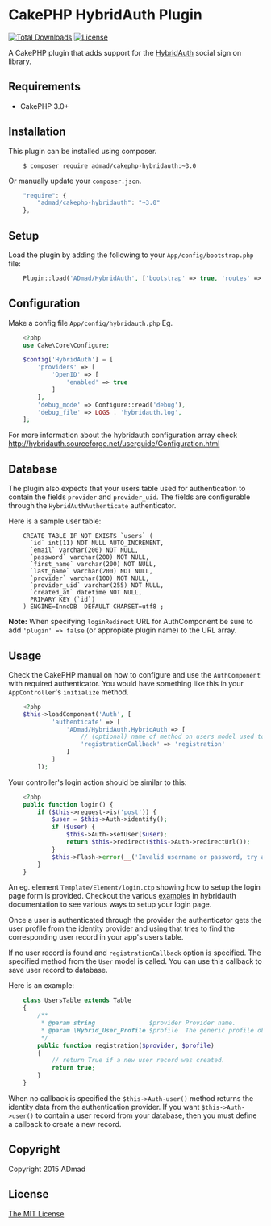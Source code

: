 CakePHP HybridAuth Plugin
=========================

[![Total Downloads](https://poser.pugx.org/admad/cakephp-hybridauth/downloads.svg)](https://packagist.org/packages/admad/cakephp-hybridauth.png)
[![License](https://poser.pugx.org/admad/cakephp-hybridauth/license.svg)](https://packagist.org/packages/admad/cakephp-hybridauth)

A CakePHP plugin that adds support for the [HybridAuth](http://hybridauth.sourceforge.net/) social sign on library.

Requirements
------------

* CakePHP 3.0+

Installation
------------

This plugin can be installed using composer.

```
    $ composer require admad/cakephp-hybridauth:~3.0
```

Or manually update your `composer.json`.

```JavaScript
    "require": {
        "admad/cakephp-hybridauth": "~3.0"
    },
```

Setup
-----

Load the plugin by adding the following to your `App/config/bootstrap.php` file:

```PHP
    Plugin::load('ADmad/HybridAuth', ['bootstrap' => true, 'routes' => true]);
```

Configuration
-------------

Make a config file `App/config/hybridauth.php`
Eg.

```PHP
	<?php
	use Cake\Core\Configure;

	$config['HybridAuth'] = [
		'providers' => [
			'OpenID' => [
				'enabled' => true
			]
		],
		'debug_mode' => Configure::read('debug'),
		'debug_file' => LOGS . 'hybridauth.log',
	];
```

For more information about the hybridauth configuration array check
http://hybridauth.sourceforge.net/userguide/Configuration.html

Database
--------

The plugin also expects that your users table used for authentication to contain
the fields `provider` and `provider_uid`. The fields are configurable through the
`HybridAuthAuthenticate` authenticator.

Here is a sample user table:

```MySQL
    CREATE TABLE IF NOT EXISTS `users` (
      `id` int(11) NOT NULL AUTO_INCREMENT,
      `email` varchar(200) NOT NULL,
      `password` varchar(200) NOT NULL,
      `first_name` varchar(200) NOT NULL,
      `last_name` varchar(200) NOT NULL,
      `provider` varchar(100) NOT NULL,
      `provider_uid` varchar(255) NOT NULL,
      `created_at` datetime NOT NULL,
      PRIMARY KEY (`id`)
    ) ENGINE=InnoDB  DEFAULT CHARSET=utf8 ;
```

__Note:__ When specifying `loginRedirect` URL for AuthComponent be sure to add
`'plugin' => false` (or appropiate plugin name) to the URL array.

Usage
-----
Check the CakePHP manual on how to configure and use the `AuthComponent` with
required authenticator. You would have something like this in your `AppController`'s `initialize` method.

```PHP
	<?php
	$this->loadComponent('Auth', [
            'authenticate' => [
                'ADmad/HybridAuth.HybridAuth'=> [
                    // (optional) name of method on users model used to create new records.
					'registrationCallback' => 'registration' 
                ]
            ]
        ]);
```        

Your controller's login action should be similar to this:

```PHP
	<?php
	public function login() {
		if ($this->request->is('post')) {
			$user = $this->Auth->identify();
			if ($user) {
				$this->Auth->setUser($user);
				return $this->redirect($this->Auth->redirectUrl());
			}
			$this->Flash->error(__('Invalid username or password, try again'));
		}
	}
```	

An eg. element `Template/Element/login.ctp` showing how to setup the login page
form is provided. Checkout the various
[examples](http://hybridauth.sourceforge.net/userguide/Examples_and_Demos.html)
in hybridauth documentation to see various ways to setup your login page.

Once a user is authenticated through the provider the authenticator gets the user
profile from the identity provider and using that tries to find the corresponding
user record in your app's users table.

If no user record is found and `registrationCallback` option is specified. The 
specified method from the `User` model is called. You can use this callback to
save user record to database.

Here is an example:

```PHP
    class UsersTable extends Table
    {
        /**
         * @param string               $provider Provider name.
         * @param \Hybrid_User_Profile $profile  The generic profile object.
         */
        public function registration($provider, $profile)
        {
            // return True if a new user record was created.
            return true;
        }
    }
```

When no callback is specified the `$this->Auth-user()` method returns the identity data from the authentication provider.
If you want `$this->Auth->user()` to contain a user record from your database, then you must define a callback to create
a new record.

Copyright
---------

Copyright 2015 ADmad

License
-------

[The MIT License](http://opensource.org/licenses/mit-license.php)
